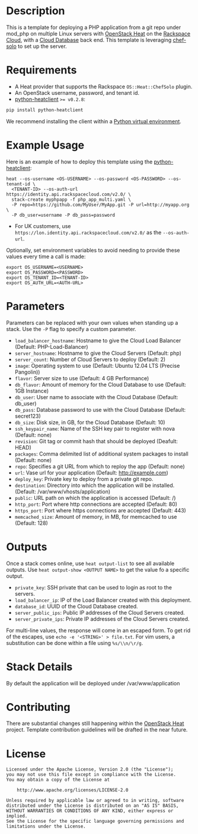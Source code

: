 Description
===========

This is a template for deploying a PHP application from a git repo under
mod_php on multiple Linux servers with [OpenStack
Heat](https://wiki.openstack.org/wiki/Heat) on the [Rackspace
Cloud](http://www.rackspace.com/cloud/), with a [Cloud
Database](http://www.rackspace.com/cloud/databases/) back end. This template is
leveraging [chef-solo](http://docs.opscode.com/chef_solo.html) to set up the
server.

Requirements
============
* A Heat provider that supports the Rackspace `OS::Heat::ChefSolo` plugin.
* An OpenStack username, password, and tenant id.
* [python-heatclient](https://github.com/openstack/python-heatclient)
`>= v0.2.8`:

```bash
pip install python-heatclient
```

We recommend installing the client within a [Python virtual
environment](http://www.virtualenv.org/).

Example Usage
=============
Here is an example of how to deploy this template using the
[python-heatclient](https://github.com/openstack/python-heatclient):

```
heat --os-username <OS-USERNAME> --os-password <OS-PASSWORD> --os-tenant-id \
  <TENANT-ID> --os-auth-url https://identity.api.rackspacecloud.com/v2.0/ \
  stack-create myphpapp -f php_app_multi.yaml \
  -P repo=https://github.com/MyUser/MyApp.git -P url=http://myapp.org \
  -P db_user=username -P db_pass=password
```

* For UK customers, use `https://lon.identity.api.rackspacecloud.com/v2.0/` as
the `--os-auth-url`.

Optionally, set environment variables to avoid needing to provide these
values every time a call is made:

```
export OS_USERNAME=<USERNAME>
export OS_PASSWORD=<PASSWORD>
export OS_TENANT_ID=<TENANT-ID>
export OS_AUTH_URL=<AUTH-URL>
```

Parameters
==========
Parameters can be replaced with your own values when standing up a stack. Use
the `-P` flag to specify a custom parameter.

* `load_balancer_hostname`: Hostname to give the Cloud Load Balancer (Default:
  PHP-Load-Balancer)
* `server_hostname`: Hostname to give the Cloud Servers (Default: php)
* `server_count`: Number of Cloud Servers to deploy (Default: 2)
* `image`: Operating system to use (Default: Ubuntu 12.04 LTS (Precise
  Pangolin))
* `flavor`: Server size to use (Default: 4 GB Performance)
* `db_flavor`: Amount of memory for the Cloud Database to use (Default: 1GB
  Instance)
* `db_user`: User name to associate with the Cloud Database (Default: db_user)
* `db_pass`: Database password to use with the Cloud Database (Default:
  secret123)
* `db_size`: Disk size, in GB, for the Cloud Database (Default: 10)
* `ssh_keypair_name`: Name of the SSH key pair to register with nova (Default:
  none)
* `revision`: Git tag or commit hash that should be deployed (Deafult:
  HEAD)
* `packages`: Comma delimited list of additional system packages to install
  (Default: none)
* `repo`: Specifies a git URL from which to reploy the app (Default: none)
* `url`: Vase url for your application (Default: http://example.com)
* `deploy_key`: Private key to deploy from a private git repo.
* `destination`: Directory into which the application will be installed.
  (Default: /var/www/vhosts/application)
* `public`: URL path on which the application is accessed (Default: /)
* `http_port`: Port where http connections are accepted (Default: 80)
* `https_port`: Port where https connections are accepted (Default: 443)
* `memcached_size`: Amount of memory, in MB, for memcached to use (Default:
  128)

Outputs
=======
Once a stack comes online, use `heat output-list` to see all available outputs.
Use `heat output-show <OUTPUT NAME>` to get the value fo a specific output.

* `private_key`: SSH private that can be used to login as root to the servers.
* `load_balancer_ip`: IP of the Load Balancer created with this deployment.
* `database_id`: UUID of the Cloud Database created.
* `server_public_ips`: Public IP addresses of the Cloud Servers created.
* `server_private_ips`: Private IP addresses of the Cloud Servers created.

For multi-line values, the response will come in an escaped form. To get rid of
the escapes, use `echo -e '<STRING>' > file.txt`. For vim users, a substitution
can be done within a file using `%s/\\n/\r/g`.

Stack Details
=============
By default the application will be deployed under /var/www/application

Contributing
============
There are substantial changes still happening within the [OpenStack
Heat](https://wiki.openstack.org/wiki/Heat) project. Template contribution
guidelines will be drafted in the near future.

License
=======
```
Licensed under the Apache License, Version 2.0 (the "License");
you may not use this file except in compliance with the License.
You may obtain a copy of the License at

    http://www.apache.org/licenses/LICENSE-2.0

Unless required by applicable law or agreed to in writing, software
distributed under the License is distributed on an "AS IS" BASIS,
WITHOUT WARRANTIES OR CONDITIONS OF ANY KIND, either express or implied.
See the License for the specific language governing permissions and
limitations under the License.
```
